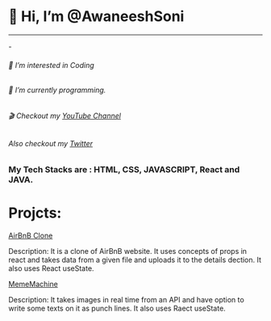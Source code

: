 <h1> 👋 Hi, I’m @AwaneeshSoni</h1>
<hr>
-<h6>👀 I’m interested in Coding </h6>
<h6>🌱 I’m currently programming. </h6>
<h6> 🎬 Checkout my <a href="https://www.youtube.com/channel/UCI9fThK_l7Ovs0ZBEI7V3Ig">YouTube Channel</a>  </h6>
<h6> Also checkout  my <a href="https://twitter.com/Awaneesh_Soni"> Twitter</a>  </h6>
<h3> My Tech Stacks are : HTML, CSS, JAVASCRIPT, React and JAVA.</h3>
<h1>Projcts: </h1>
<a href="https://awaneeshsoni.github.io/airbnbclone/">AirBnB Clone</a>
<p>Description: It is a clone of AirBnB website. It uses concepts of props in react and takes data from a given file and uploads it to the details dection. It also uses React 
  useState.</p>
<a href="https://awaneeshsoni.github.io/mememachine/">MemeMachine</a>
<p>Description: It takes images in real time from an API and have option to write some texts on it as punch lines. It also uses Raect useState. </p>
<!---
AwaneeshSoni/AwaneeshSoni is a ✨ special ✨ repository because its `README.md` (this file) appears on your GitHub profile.
You can click the Preview link to take a look at your changes.
--->
